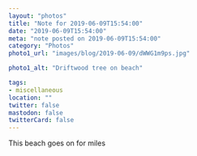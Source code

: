```yaml
---
layout: "photos"
title: "Note for 2019-06-09T15:54:00"
date: "2019-06-09T15:54:00"
meta: "note posted on 2019-06-09T15:54:00"
category: "Photos"
photo1_url: "images/blog/2019-06-09/dWWG1m9ps.jpg"

photo1_alt: "Driftwood tree on beach"

tags:
- miscellaneous
location: ""
twitter: false
mastodon: false
twitterCard: false
---
```

This beach goes on for miles
